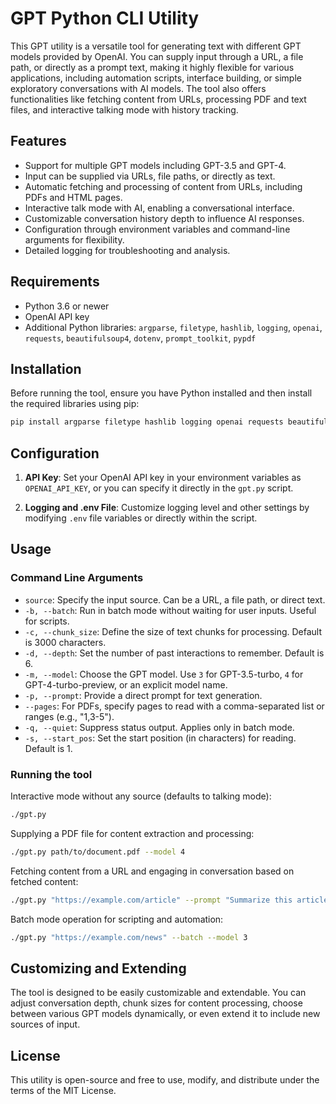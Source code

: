 # GPT Python CLI Utility

This GPT utility is a versatile tool for generating text with different GPT models provided by OpenAI. You can supply input through a URL, a file path, or directly as a prompt text, making it highly flexible for various applications, including automation scripts, interface building, or simple exploratory conversations with AI models. The tool also offers functionalities like fetching content from URLs, processing PDF and text files, and interactive talking mode with history tracking.

## Features

- Support for multiple GPT models including GPT-3.5 and GPT-4.
- Input can be supplied via URLs, file paths, or directly as text.
- Automatic fetching and processing of content from URLs, including PDFs and HTML pages.
- Interactive talk mode with AI, enabling a conversational interface.
- Customizable conversation history depth to influence AI responses.
- Configuration through environment variables and command-line arguments for flexibility.
- Detailed logging for troubleshooting and analysis.

## Requirements

- Python 3.6 or newer
- OpenAI API key
- Additional Python libraries: `argparse`, `filetype`, `hashlib`, `logging`, `openai`, `requests`, `beautifulsoup4`, `dotenv`, `prompt_toolkit`, `pypdf`

## Installation

Before running the tool, ensure you have Python installed and then install the required libraries using pip:

```bash
pip install argparse filetype hashlib logging openai requests beautifulsoup4 python-dotenv prompt_toolkit pypdf
```

## Configuration

1. **API Key**: Set your OpenAI API key in your environment variables as `OPENAI_API_KEY`, or you can specify it directly in the `gpt.py` script.

2. **Logging and .env File**: Customize logging level and other settings by modifying `.env` file variables or directly within the script.

## Usage

### Command Line Arguments

- `source`: Specify the input source. Can be a URL, a file path, or direct text.
- `-b, --batch`: Run in batch mode without waiting for user inputs. Useful for scripts.
- `-c, --chunk_size`: Define the size of text chunks for processing. Default is 3000 characters.
- `-d, --depth`: Set the number of past interactions to remember. Default is 6.
- `-m, --model`: Choose the GPT model. Use `3` for GPT-3.5-turbo, `4` for GPT-4-turbo-preview, or an explicit model name.
- `-p, --prompt`: Provide a direct prompt for text generation.
- `--pages`: For PDFs, specify pages to read with a comma-separated list or ranges (e.g., "1,3-5").
- `-q, --quiet`: Suppress status output. Applies only in batch mode.
- `-s, --start_pos`: Set the start position (in characters) for reading. Default is 1.

### Running the tool

Interactive mode without any source (defaults to talking mode):

```bash
./gpt.py
```

Supplying a PDF file for content extraction and processing:

```bash
./gpt.py path/to/document.pdf --model 4
```

Fetching content from a URL and engaging in conversation based on fetched content:

```bash
./gpt.py "https://example.com/article" --prompt "Summarize this article."
```

Batch mode operation for scripting and automation:

```bash
./gpt.py "https://example.com/news" --batch --model 3
```

## Customizing and Extending

The tool is designed to be easily customizable and extendable. You can adjust conversation depth, chunk sizes for content processing, choose between various GPT models dynamically, or even extend it to include new sources of input.

## License

This utility is open-source and free to use, modify, and distribute under the terms of the MIT License.

